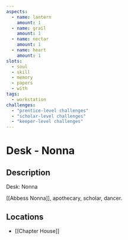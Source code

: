 ```yaml
---
aspects: 
  - name: lantern
    amount: 1
  - name: grail
    amount: 1
  - name: nectar
    amount: 1
  - name: heart
    amount: 1
slots:
  - soul
  - skill
  - memory
  - papers
  - with
tags:
  - workstation
challenges:
  - "prentice-level challenges"
  - "scholar-level challenges"
  - "keeper-level challenges"
---
```


# Desk - Nonna

## Description
Desk: Nonna

[[Abbess Nonna]], apothecary, scholar, dancer.
## Locations
- [[Chapter House]]